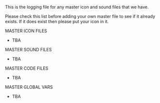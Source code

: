 This is the logging file for any master icon and sound files that we have.

Please check this list before adding your own master file to see if it already exists. If it does exist then please put your icon in it.

MASTER ICON FILES
- TBA

MASTER SOUND FILES
- TBA

MASTER CODE FILES
- TBA

MASTER GLOBAL VARS
- TBA
